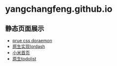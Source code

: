 # yangchangfeng.github.io
## 静态页面展示
* [prue css doraemon](https://yangchangfeng.github.io/doraemon/doraemon.html)
* [原生实现lordash](https://yangchangfeng.github.io/lodash/lodash.js)
* [小米首页](https://yangchangfeng.github.io/mi)
* [原生todolist](https://yangchangfeng.github.io/todolist)
